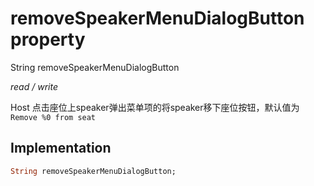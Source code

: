 


# removeSpeakerMenuDialogButton property







String removeSpeakerMenuDialogButton
  
_<span class="feature">read / write</span>_



<p>Host 点击座位上speaker弹出菜单项的将speaker移下座位按钮，默认值为 <code>Remove %0 from seat</code></p>



## Implementation

```dart
String removeSpeakerMenuDialogButton;
```







